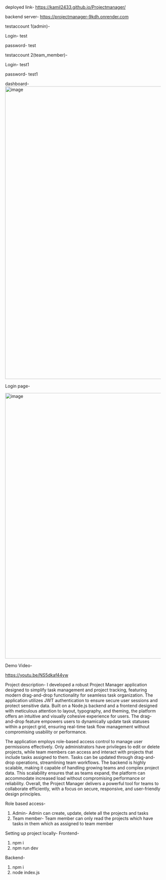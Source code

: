 deployed link- https://kamil2433.github.io/Projectmanager/


backend server- https://projectmanager-9kdh.onrender.com

testaccount 1(admin)-

Login- test

password- test

testaccount 2(team_member)- 

Login- test1

password- test1

dashboard-
<img width="948" alt="image" src="https://github.com/user-attachments/assets/774c9fd5-2083-4692-9606-acad2781f31e">

Login page- 

<img width="860" alt="image" src="https://github.com/user-attachments/assets/865d5556-afdb-4643-a3a2-741b58ce87b2">

Demo Video-

https://youtu.be/NS5dkaf44yw

Project description-
I developed a robust Project Manager application designed to simplify task management and project tracking, featuring modern drag-and-drop functionality for seamless task organization. The application utilizes JWT authentication to ensure secure user sessions and protect sensitive data. Built on a Node.js backend and a frontend designed with meticulous attention to layout, typography, and theming, the platform offers an intuitive and visually cohesive experience for users. The drag-and-drop feature empowers users to dynamically update task statuses within a project grid, ensuring real-time task flow management without compromising usability or performance.

The application employs role-based access control to manage user permissions effectively. Only administrators have privileges to edit or delete projects, while team members can access and interact with projects that include tasks assigned to them. Tasks can be updated through drag-and-drop operations, streamlining team workflows. The backend is highly scalable, making it capable of handling growing teams and complex project data. This scalability ensures that as teams expand, the platform can accommodate increased load without compromising performance or reliability. Overall, the Project Manager delivers a powerful tool for teams to collaborate efficiently, with a focus on secure, responsive, and user-friendly design principles.



Role based access-
1. Admin- Admin can create, update, delete all the projects and tasks
2. Team member- Team member can only read the projects which have tasks in them which as assigned to team member



Setting up project locally-
Frontend-
1. npm i
2. npm run dev

Backend-
1. npm i
2. node index.js









